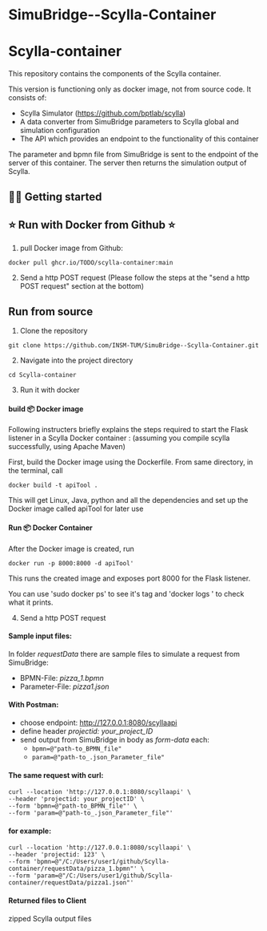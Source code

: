 # SimuBridge--Scylla-Container
# Scylla-container
This repository contains the components of the Scylla container.

This version is functioning only as docker image, not from source code.
It consists of:
- Scylla Simulator (https://github.com/bptlab/scylla)
- A data converter from SimuBridge parameters to Scylla global and simulation configuration
- The API which provides an endpoint to the functionality of this container

The parameter and bpmn file from SimuBridge is sent to the endpoint of the server of this container.
The server then returns the simulation output of Scylla.


## :technologist: Getting started

## :star: Run with Docker from Github :star:

1) pull Docker image from Github:

```console
docker pull ghcr.io/TODO/scylla-container:main
```

2) Send a http POST request (Please follow the steps at the "send a http POST request" section at the bottom)

## Run from source

1) Clone the repository

```console
git clone https://github.com/INSM-TUM/SimuBridge--Scylla-Container.git
```

2) Navigate into the project directory

```console
cd Scylla-container
```

3) Run it with docker

#### build 📦️ Docker image

Following instructers briefly explains the steps required to start the Flask listener in a Scylla Docker container :
(assuming you compile scylla successfully, using Apache Maven)

First, build the Docker image using the Dockerfile. From same directory, in the terminal, call 

```console
docker build -t apiTool .
```

This will get Linux, Java, python and all the dependencies and set up the Docker image called apiTool for later use


#### Run 📦️ Docker Container

After the Docker image is created, run

```console
docker run -p 8000:8000 -d apiTool'
```
This runs the created image and exposes port 8000 for the Flask listener.

You can use 'sudo docker ps' to see it's tag and 'docker logs <container-tag>' to check what it prints. 

4)  Send a http POST request

#### Sample input files:
In folder _requestData_ there are sample files to simulate a request from SimuBridge: 
  - BPMN-File: _pizza_1.bpmn_
  - Parameter-File: _pizza1.json_


#### With Postman:
  - choose endpoint: http://127.0.0.1:8080/scyllaapi
  - define header _projectid: your_project_ID_
  - send output from SimuBridge in body as _form-data_ each:
    - `bpmn=@"path-to_BPMN_file"`
    - `param=@"path-to_.json_Parameter_file"`

#### The same request with curl:

```console
curl --location 'http://127.0.0.1:8080/scyllaapi' \
--header 'projectid: your_projectID' \
--form 'bpmn=@"path-to_BPMN_file"' \
--form 'param=@"path-to_.json_Parameter_file"'  
```
  
#### for example:

```console
curl --location 'http://127.0.0.1:8080/scyllaapi' \
--header 'projectid: 123' \
--form 'bpmn=@"/C:/Users/user1/github/Scylla-container/requestData/pizza_1.bpmn"' \
--form 'param=@"/C:/Users/user1/github/Scylla-container/requestData/pizza1.json"'
```

#### Returned files to Client
zipped Scylla output files

### 
